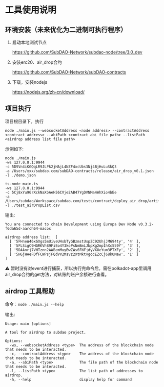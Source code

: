 # 工具使用说明

## 环境安装（未来优化为二进制可执行程序）
1. 启动本地测试节点

    https://github.com/SubDAO-Network/subdao-node/tree/3.0_dev

2. 安装erc20、air_drop合约

    https://github.com/SubDAO-Network/subDAO-contracts


3. 下载，安装nodejs

    https://nodejs.org/zh-cn/download/


## 项目执行
项目根目录下，执行

```node ./main.js --websocketAddress <node address> --contractAddress <contract address> --abiPath <contract abi file path> --listPath <airdrop address list file path>```

示例如下:

```
node ./main.js 
-ws 127.0.0.1:9944 
-c 5D9Vn4iKGQqLR9JLPk2jHAjL4NZF4xcUbs3Nj4BjHuLuSkQ3 
-a /Users/xxx/subdao.com/subDAO-contracts/release/air_drop_v0.1.json 
-l ./demo.json
```

```
ts-node main.ts 
-ws 127.0.0.1:9944 
-c 5Cj8xYu9GrXckNaXbAeH56CVje2AB47YgDVNMa4AhXio4bEe
-a /Users/subdao/Workspace/subdao.com/tests/contract/deploy_air_drop/artifacts/air_drop.json 
-l ./test_airDropList.csv
```
输出:
```
You are connected to chain Development using Europa Dev Node v0.3.2-f6da65d-aarch64-macos

airdrop address list:  [
  [ '5FHneW46xGXgs5mUiveU4sbTyGBzmstUspZC92UhjJM694ty', '4' ],
  [ '5FLSigC9HGRKVhB9FiEo4Y3koPsNmBmLJbpXg2mp1hXcS59Y', '3' ],
  [ '5DAAnrj7VHTznn2AWBemMuyBwZWs6FNFjdyVXUeYum3PTXFy', '2' ],
  [ '5HGjWAeFDfFCWPsjFQdVV2Msvz2XtMktvgocEZcCj68kUMaw', '1' ]
]
```
⚠️ 暂时没有对event进行捕获，所以执行完命令后，需在polkadot-app里调用air_drop合约的get方法，对转账的账户余额进行查看。

## airdrop 工具帮助
命令：```node ./main.js --help```

输出:
```
Usage: main [options]

A tool for airdrop to subdao project.

Options:
  -ws, --websocketAddress <type>  The address of the blockchain node that needs to be interacted.
  -c, --contractAddress <type>    The address of the blockchain node that needs to be interacted.
  -a, --abiPath <type>            The file path of the blockchain node that needs to be interacted.
  -l, --listPath <type>           The list path of addresses to airdrop.
  -h, --help                      display help for command
```